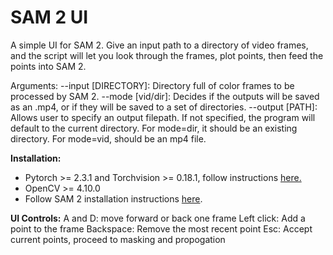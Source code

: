 # SAM 2 UI
A simple UI for SAM 2. Give an input path to a directory of video frames, and the script will let you look through the frames, plot points, then feed the points into SAM 2.

Arguments:
--input [DIRECTORY]: Directory full of color frames to be processed by SAM 2.
--mode [vid/dir]: Decides if the outputs will be saved as an .mp4, or if they will be saved to a set of directories.
--output [PATH]: Allows user to specify an output filepath. If not specified, the program will default to the current directory. For mode=dir, it should be an existing directory. For mode=vid, should be an mp4 file.

**Installation:**
* Pytorch >= 2.3.1 and Torchvision >= 0.18.1, follow instructions [here.](https://pytorch.org/get-started/locally/)
* OpenCV >= 4.10.0
* Follow SAM 2 installation instructions [here](https://github.com/facebookresearch/segment-anything-2?tab=readme-ov-file#installation).

**UI Controls:**
A and D: move forward or back one frame
Left click: Add a point to the frame
Backspace: Remove the most recent point
Esc: Accept current points, proceed to masking and propogation
